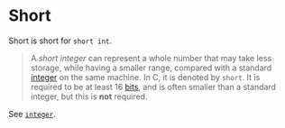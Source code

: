 # Short

Short is short for `short int`.

> A _short integer_ can represent a whole number that may take less storage, while having a smaller range, compared with a standard [integer][type-integer] on the same machine. In C, it is denoted by `short`. It is required to be at least 16 [bits][type-bit], and is often smaller than a standard integer, but this is **not** required.

See [`integer`][type-integer].

[type-bit]: ./bit.md
[type-integer]: ./integer.md
